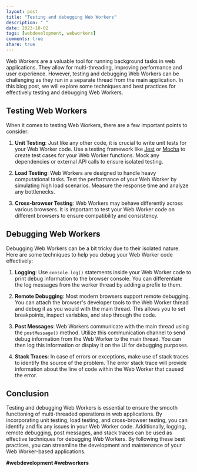 ```yaml
---
layout: post
title: "Testing and debugging Web Workers"
description: " "
date: 2023-10-02
tags: [webdevelopment, webworkers]
comments: true
share: true
---
```


Web Workers are a valuable tool for running background tasks in web applications. They allow for multi-threading, improving performance and user experience. However, testing and debugging Web Workers can be challenging as they run in a separate thread from the main application. In this blog post, we will explore some techniques and best practices for effectively testing and debugging Web Workers.

## Testing Web Workers

When it comes to testing Web Workers, there are a few important points to consider:

1. **Unit Testing**: Just like any other code, it is crucial to write unit tests for your Web Worker code. Use a testing framework like [Jest](https://jestjs.io/) or [Mocha](https://mochajs.org/) to create test cases for your Web Worker functions. Mock any dependencies or external API calls to ensure isolated testing.

2. **Load Testing**: Web Workers are designed to handle heavy computational tasks. Test the performance of your Web Worker by simulating high load scenarios. Measure the response time and analyze any bottlenecks.

3. **Cross-browser Testing**: Web Workers may behave differently across various browsers. It is important to test your Web Worker code on different browsers to ensure compatibility and consistency.

## Debugging Web Workers

Debugging Web Workers can be a bit tricky due to their isolated nature. Here are some techniques to help you debug your Web Worker code effectively:

1. **Logging**: Use `console.log()` statements inside your Web Worker code to print debug information to the browser console. You can differentiate the log messages from the worker thread by adding a prefix to them.

2. **Remote Debugging**: Most modern browsers support remote debugging. You can attach the browser's developer tools to the Web Worker thread and debug it as you would with the main thread. This allows you to set breakpoints, inspect variables, and step through the code.

3. **Post Messages**: Web Workers communicate with the main thread using the `postMessage()` method. Utilize this communication channel to send debug information from the Web Worker to the main thread. You can then log this information or display it on the UI for debugging purposes.

4. **Stack Traces**: In case of errors or exceptions, make use of stack traces to identify the source of the problem. The error stack trace will provide information about the line of code within the Web Worker that caused the error.

## Conclusion

Testing and debugging Web Workers is essential to ensure the smooth functioning of multi-threaded operations in web applications. By incorporating unit testing, load testing, and cross-browser testing, you can identify and fix any issues in your Web Worker code. Additionally, logging, remote debugging, post messages, and stack traces can be used as effective techniques for debugging Web Workers. By following these best practices, you can streamline the development and maintenance of your Web Worker-based applications.

**#webdevelopment #webworkers**